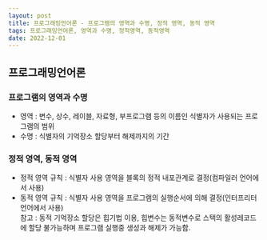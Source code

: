 ```yaml
---
layout: post
title: 프로그래밍언어론 - 프로그램의 영역과 수명, 정적 영역, 동적 영역
tags: 프로그래밍언어론, 영역과 수명, 정적영역, 동적영역
date: 2022-12-01
---
```


## 프로그래밍언어론  
### 프로그램의 영역과 수명
* 영역 : 변수, 상수, 레이블, 자료형, 부프로그램 등의 이름인 식별자가 사용되는 프로그램의 범위
* 수명 : 식별자의 기억장소 할당부터 해제까지의 기간
### 정적 영역, 동적 영역
* 정적 영역 규칙 : 식별자 사용 영역을 블록의 정적 내포관계로 결정(컴파일러 언어에서 사용)
* 동적 영역 규칙 : 식별자 사용 영역을 프로그램의 실행순서에 의해 결정(인터프리터 언어에서 사용)  
참고 : 동적 기억장소 할당은 힙기법 이용, 힙변수는 동적변수로 스택의 활성레코드에 할당 불가능하며 프로그램 실행중 생성과 해제가 가능함.

